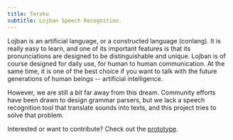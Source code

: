 ```yaml
---
title: Tersku
subtitle: Lojban Speech Recognition.
---
```


Lojban is an artificial language, or a constructed language (conlang).
It is really easy to learn, and one of its important features is that
its pronunciations are designed to be distinguishable and unique. Lojban
is of course designed for daily use, for human to human communication.
At the same time, it is one of the best choice if you want to talk with
the future generations of human beings -- artificial intelligence.

However, we are still a bit far away from this dream. Community efforts
have been drawn to design grammar parsers, but we lack a speech
recognition tool that translate sounds into texts, and this project
tries to solve that problem.

Interested or want to contribute? Check out the
[prototype](https://git.beyond.codes/tersku/).

